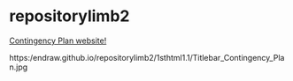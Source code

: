 # repositorylimb2


<a href="https://endraw.github.io/repositorylimb2/1sthtml1.1/index.html">Contingency Plan website!</a>


https:/endraw.github.io/repositorylimb2/1sthtml1.1/Titlebar_Contingency_Plan.jpg
